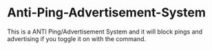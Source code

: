 # Anti-Ping-Advertisement-System
This is a ANTI Ping/Advertisement System and it will block pings and advertising if you toggle it on with the command.
